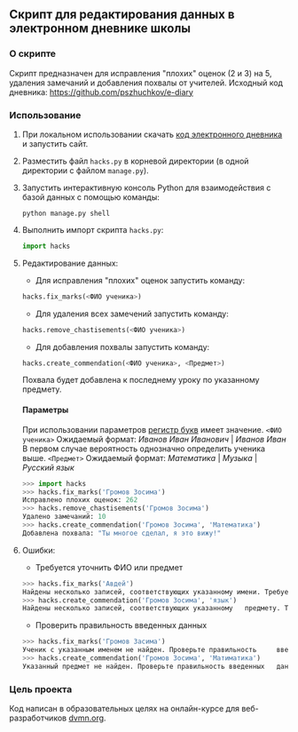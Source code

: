 
## Скрипт для редактирования данных в электронном дневнике школы
### О скрипте
Скрипт предназначен для исправления "плохих" оценок (2 и 3) на 5, удаления замечаний и добавления похвалы от учителей.
Исходный код дневника: https://github.com/pszhuchkov/e-diary
### Использование
1. При локальном использовании скачать [код электронного дневника](https://github.com/pszhuchkov/e-diary) и запустить сайт.
2. Разместить файл `hacks.py` в корневой директории (в одной директории с файлом `manage.py`).
3. Запустить интерактивную консоль Python для взаимодействия с базой данных с помощью команды:
	```console
	python manage.py shell
	```
4. Выполнить импорт скрипта `hacks.py`:
	```python
	import hacks
	```
	
5. Редактирование данных:
	* Для исправления "плохих" оценок запустить команду:
	```python
	hacks.fix_marks(<ФИО ученика>)
	```
	* Для удаления всех замечений запустить команду:
	```python
	hacks.remove_chastisements(<ФИО ученика>)
	```
	* Для добавления похвалы запустить команду:
	```python
	hacks.create_commendation(<ФИО ученика>, <Предмет>)
	```
	Похвала будет добавлена к последнему уроку по указанному предмету.

	#### Параметры
	При использовании параметров [регистр букв](https://bit.ly/3nBaLsk) имеет значение.
	`<ФИО ученика>`
	Ожидаемый формат: *Иванов Иван Иванович* | *Иванов Иван*
	В первом случае вероятность однозначно определить ученика выше.
	`<Предмет>`
	Ожидаемый формат: *Математика* | *Музыка* | *Русский язык*
	```python
	>>> import hacks
	>>> hacks.fix_marks('Громов Зосима')
	Исправлено плохих оценок: 262
	>>> hacks.remove_chastisements('Громов Зосима')
	Удалено замечаний: 10
	>>> hacks.create_commendation('Громов Зосима', 'Математика')
	Добавлена похвала: "Ты многое сделал, я это вижу!"
	```
6. Ошибки:
	* Требуется уточнить ФИО или предмет
	```python
	>>> hacks.fix_marks('Авдей')
	Найдены несколько записей, соответствующих указанному имени. Требуется более точное указание имени.
	>>> hacks.create_commendation('Громов Зосима', 'язык')
	Найдены несколько записей, соответствующих указанному 	предмету. Требуется более точное указание предмета.
	```
	* Проверить правильность введенных данных
	```python
	>>> hacks.fix_marks('Громов Засима')
	Ученик с указанным именем не найден. Проверьте правильность 	введенных данных.
	>>> hacks.create_commendation('Громов Зосима', 'Матиматика')
	Указанный предмет не найден. Проверьте правильность введенных 	данных.
	```

### Цель проекта

Код написан в образовательных целях на онлайн-курсе для веб-разработчиков [dvmn.org](https://dvmn.org/).
